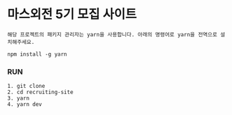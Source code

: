 # 마스외전 5기 모집 사이트

```
해당 프로젝트의 패키지 관리자는 yarn을 사용합니다. 아래의 명령어로 yarn을 전역으로 설치해주세요.

npm install -g yarn
```

### RUN

```
1. git clone
2. cd recruiting-site
3. yarn
4. yarn dev
```
